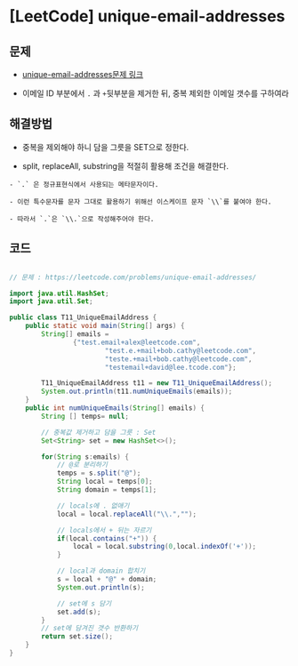 # [LeetCode] unique-email-addresses

## 문제

- [unique-email-addresses문제 링크](https://leetcode.com/problems/unique-email-addresses/)

- 이메일 ID 부분에서 `.` 과 `+`뒷부분을 제거한 뒤, 중복 제외한 이메일 갯수를 구하여라

## 해결방법

- 중복을 제외해야 하니 담을 그릇을 SET으로 정한다.

- split, replaceAll, substring을 적절히 활용해 조건을 해결한다.

```warning
- `.` 은 정규표현식에서 사용되는 메타문자이다.

- 이런 특수문자를 문자 그대로 활용하기 위해선 이스케이프 문자 `\\`를 붙여야 한다.

- 따라서 `.`은 `\\.`으로 작성해주어야 한다.
```

## 코드

```java

// 문제 : https://leetcode.com/problems/unique-email-addresses/

import java.util.HashSet;
import java.util.Set;

public class T11_UniqueEmailAddress {
    public static void main(String[] args) {
        String[] emails =
                {"test.email+alex@leetcode.com",
                        "test.e.+mail+bob.cathy@leetcode.com",
                        "teste.+mail+bob.cathy@leetcode.com",
                        "testemail+david@lee.tcode.com"};

        T11_UniqueEmailAddress t11 = new T11_UniqueEmailAddress();
        System.out.println(t11.numUniqueEmails(emails));
    }
    public int numUniqueEmails(String[] emails) {
        String [] temps= null;

        // 중복값 제거하고 담을 그릇 : Set
        Set<String> set = new HashSet<>();

        for(String s:emails) {
            // @로 분리하기
            temps = s.split("@");
            String local = temps[0];
            String domain = temps[1];

            // locals에 . 없애기
            local = local.replaceAll("\\.","");

            // locals에서 + 뒤는 자르기
            if(local.contains("+")) {
                local = local.substring(0,local.indexOf('+'));
            }

            // local과 domain 합치기
            s = local + "@" + domain;
            System.out.println(s);

            // set에 s 담기
            set.add(s);
        }
        // set에 담겨진 갯수 반환하기
        return set.size();
    }
}
```
